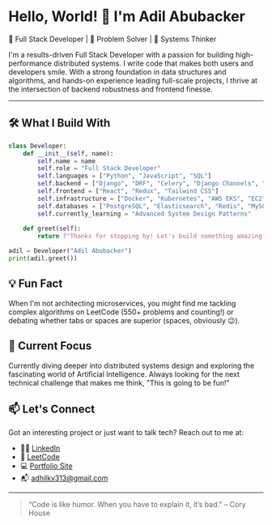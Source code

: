 # Hello, World! 👋 I'm Adil Abubacker

🚀 Full Stack Developer | 🧠 Problem Solver | 🔧 Systems Thinker

I'm a results-driven Full Stack Developer with a passion for building high-performance distributed systems. I write code that makes both users and developers smile. With a strong foundation in data structures and algorithms, and hands-on experience leading full-scale projects, I thrive at the intersection of backend robustness and frontend finesse.

---

## 🛠️ What I Build With

```python
class Developer:
    def __init__(self, name):
        self.name = name
        self.role = "Full Stack Developer"
        self.languages = ["Python", "JavaScript", "SQL"]
        self.backend = ["Django", "DRF", "Celery", "Django Channels", "WebSockets"]
        self.frontend = ["React", "Redux", "Tailwind CSS"]
        self.infrastructure = ["Docker", "Kubernetes", "AWS EKS", "EC2", "Kafka"]
        self.databases = ["PostgreSQL", "Elasticsearch", "Redis", "MySQL"]
        self.currently_learning = "Advanced System Design Patterns"
        
    def greet(self):
        return f"Thanks for stopping by! Let's build something amazing together."

adil = Developer("Adil Abubacker")
print(adil.greet())
```

## 💡 Fun Fact

When I'm not architecting microservices, you might find me tackling complex algorithms on LeetCode (550+ problems and counting!) or debating whether tabs or spaces are superior (spaces, obviously 😉).


## 🧠 Current Focus

Currently diving deeper into distributed systems design and exploring the fascinating world of Artificial Intelligence. Always looking for the next technical challenge that makes me think, "This is going to be fun!"

## 📫 Let's Connect

Got an interesting project or just want to talk tech? Reach out to me at:

- 🧑‍💼 [LinkedIn](https://www.linkedin.com/in/adil-abubacker-a63598232)
- 🧠 [LeetCode](https://leetcode.com/adil_28p/)
- 💻 [Portfolio Site](https://www.rentezy.homes)
- 📬 adhilkv313@gmail.com

---


> “Code is like humor. When you have to explain it, it’s bad.” – Cory House
